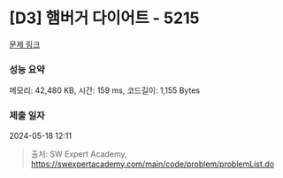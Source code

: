 # [D3] 햄버거 다이어트 - 5215 

[문제 링크](https://swexpertacademy.com/main/code/problem/problemDetail.do?contestProbId=AWT-lPB6dHUDFAVT) 

### 성능 요약

메모리: 42,480 KB, 시간: 159 ms, 코드길이: 1,155 Bytes

### 제출 일자

2024-05-18 12:11



> 출처: SW Expert Academy, https://swexpertacademy.com/main/code/problem/problemList.do